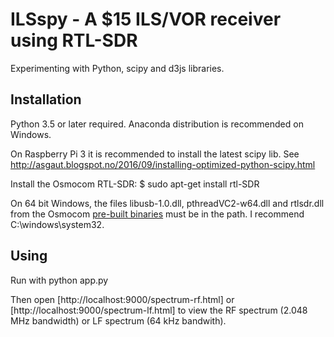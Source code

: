 ILSspy - A $15 ILS/VOR receiver using RTL-SDR
===

Experimenting with Python, scipy and d3js libraries.

Installation
---
Python 3.5 or later required. Anaconda distribution is recommended on Windows.

On Raspberry Pi 3 it is recommended to install the latest scipy lib. See
    http://asgaut.blogspot.no/2016/09/installing-optimized-python-scipy.html 

Install the Osmocom RTL-SDR:
    $ sudo apt-get install rtl-SDR

On 64 bit Windows, the files libusb-1.0.dll, pthreadVC2-w64.dll and rtlsdr.dll from the Osmocom 
[pre-built binaries](http://sdr.osmocom.org/trac/attachment/wiki/rtl-sdr/RelWithDebInfo.zip) must 
be in the path. I recommend C:\windows\system32.

Using
---
Run with
    python app.py

Then open [http://localhost:9000/spectrum-rf.html] or [http://localhost:9000/spectrum-lf.html] to view 
the RF spectrum (2.048 MHz bandwidth) or LF spectrum (64 kHz bandwith).
